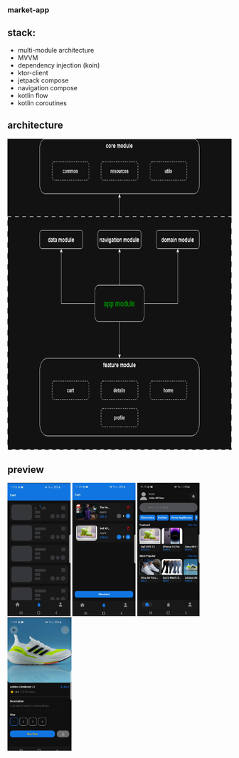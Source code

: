 ### market-app

## stack:
- multi-module architecture
- MVVM
- dependency injection (koin)
- ktor-client
- jetpack compose
- navigation compose
- kotlin flow
- kotlin coroutines

## architecture
<img alt="architecture.png" height="700" src=".preview/architecture.png"/>

## preview
<img alt="1.png" height="300" src=".preview%2F1.png"/>
<img alt="2.png" height="300" src=".preview%2F2.png"/>
<img alt="3.png" height="300" src=".preview%2F3.png"/>
<img alt="4.png" height="300" src=".preview%2F4.png"/>